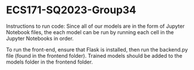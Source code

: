 # ECS171-SQ2023-Group34
Instructions to run code:
Since all of our models are in the form of Jupyter Notebook files, the each model can be run by running each cell in the Jupyter Notebooks in order.

To run the front-end, ensure that Flask is installed, then run the backend.py file (found in the frontend folder). Trained models should be added to the models folder in the frontend folder.

